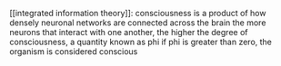[[integrated information theory]]: consciousness is a product of how densely neuronal networks are connected across the brain
the more neurons that interact with one another, the higher the degree of consciousness, a quantity known as phi
if phi is greater than zero, the organism is considered conscious